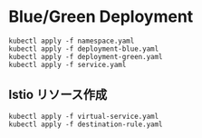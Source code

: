 # Blue/Green Deployment

```
kubectl apply -f namespace.yaml
kubectl apply -f deployment-blue.yaml
kubectl apply -f deployment-green.yaml
kubectl apply -f service.yaml
```

## Istio リソース作成

```
kubectl apply -f virtual-service.yaml
kubectl apply -f destination-rule.yaml
```